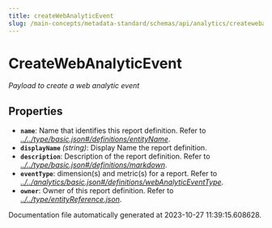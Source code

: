 ```yaml
---
title: createWebAnalyticEvent
slug: /main-concepts/metadata-standard/schemas/api/analytics/createwebanalyticevent
---
```


# CreateWebAnalyticEvent

*Payload to create a web analytic event*

## Properties

- **`name`**: Name that identifies this report definition. Refer to *[../../type/basic.json#/definitions/entityName](#/../type/basic.json#/definitions/entityName)*.
- **`displayName`** *(string)*: Display Name the report definition.
- **`description`**: Description of the report definition. Refer to *[../../type/basic.json#/definitions/markdown](#/../type/basic.json#/definitions/markdown)*.
- **`eventType`**: dimension(s) and metric(s) for a report. Refer to *[../../analytics/basic.json#/definitions/webAnalyticEventType](#/../analytics/basic.json#/definitions/webAnalyticEventType)*.
- **`owner`**: Owner of this report definition. Refer to *[../../type/entityReference.json](#/../type/entityReference.json)*.


Documentation file automatically generated at 2023-10-27 11:39:15.608628.
